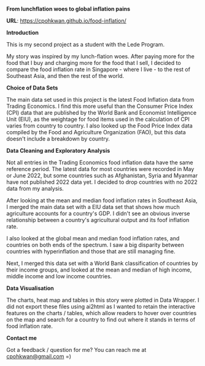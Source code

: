 **From lunchflation woes to global inflation pains**

**URL**: https://cpohkwan.github.io/food-inflation/

**Introduction**

This is my second project as a student with the Lede Program.

My story was inspired by my lunch-flation woes. After paying more for the food that I buy and charging more for the food that I sell, I decided to compare the food inflation rate in Singapore - where I live - to the rest of Southeast Asia, and then the rest of the world.

**Choice of Data Sets**

The main data set used in this project is the latest Food Inflation data from Trading Economics. I find this more useful than the Consumer Price Index (CPI) data that are published by the World Bank and Economist Intelligence Unit (EIU), as the weightage for food items used in the calculation of CPI varies from country to country. I also looked up the Food Price Index data compiled by the Food and Agriculture Organization (FAO), but this data doesn't include a breakdown by country.

**Data Cleaning and Exploratory Analysis**

Not all entries in the Trading Economics food inflation data have the same reference period. The latest data for most countries were recorded in May or June 2022, but some countries such as Afghanistan, Syria and Myanmar have not published 2022 data yet. I decided to drop countries with no 2022 data from my analysis.

After looking at the mean and median food inflation rates in Southeast Asia, I merged the main data set with a EIU data set that shows how much agriculture accounts for a country's GDP. I didn't see an obvious inverse relationship between a country's agricultural output and its foof inflation rate.

I also looked at the global mean and median food inflation rates, and countries on both ends of the spectrum. I saw a big disparity between countries with hyperinflation and those that are still managing fine.

Next, I merged this data set with a World Bank classification of countries by their income groups, and looked at the mean and median of high income, middle income and low income countries.

**Data Visualisation**

The charts, heat map and tables in this story were plotted in Data Wrapper. I did not export these files using ai2html as I wanted to retain the interactive features on the charts / tables, which allow readers to hover over countries on the map and search for a country to find out where it stands in terms of food inflation rate.

**Contact me**

Got a feedback / question for me?
You can reach me at cpohkwan@gmail.com =)
